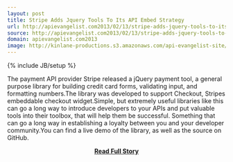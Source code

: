 ```yaml
---
layout: post
title: Stripe Adds Jquery Tools To Its API Embed Strategy
url: http://apievangelist.com2013/02/13/stripe-adds-jquery-tools-to-its-api-embed-strategy/
source: http://apievangelist.com2013/02/13/stripe-adds-jquery-tools-to-its-api-embed-strategy/
domain: apievangelist.com2013
image: http://kinlane-productions.s3.amazonaws.com/api-evangelist-site/blog/stripe-checkout-widget.png
---
```

{% include JB/setup %}<p>The payment API provider Stripe released a jQuery payment tool, a general purpose library for building credit card forms, validating input, and formatting numbers.The library was developed to support Checkout, Stripes embeddable checkout widget.Simple, but extremely useful libraries like this can go a long way to introduce developers to your APIs and put valuable tools into their toolbox, that will help them be successful. Something that can go a long way in establishing a loyalty between you and your developer community.You can find a live demo of the library, as well as the source on GitHub.</p>
<center><p><a href="http://apievangelist.com2013/02/13/stripe-adds-jquery-tools-to-its-api-embed-strategy/" style='padding:25px; font-sze:18px; font-weight: bold;'>Read Full Story</a></p></center>
